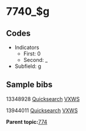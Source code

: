 # 7740\_$g

## Codes

-   Indicators
    -   First: 0
    -   Second: \_
-   Subfield: g

## Sample bibs

13348928 [Quicksearch](https://search.library.yale.edu/catalog/13348928) [VXWS](http://prodorbis.library.yale.edu:7014/vxws/GetHoldingsService?bibId=13348928)

13944011 [Quicksearch](https://search.library.yale.edu/catalog/13944011) [VXWS](http://prodorbis.library.yale.edu:7014/vxws/GetHoldingsService?bibId=13944011)

**Parent topic:**[774](../../tags/774/774.md)

